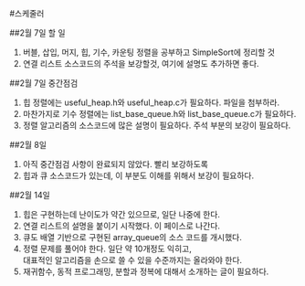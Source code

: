 #스케줄러

##2월 7일 할 일

1. 버블, 삽입, 머지, 힙, 기수, 카운팅 정렬을 공부하고 SimpleSort에 정리할 것
2. 연결 리스트 소스코드의 주석을 보강할것, 여기에 설명도 추가하면 좋다.

##2월 7일 중간점검

1. 힙 정렬에는 useful_heap.h와 useful_heap.c가 필요하다. 파일을 첨부하라.
2. 마찬가지로 기수 정렬에는 list_base_queue.h와 list_base_queue.c가 필요하다.
3. 정렬 알고리즘의 소스코드에 많은 설명이 필요하다. 주석 부분의 보강이 필요하다.

##2월 8일 

1. 아직 중간점검 사항이 완료되지 않았다. 빨리 보강하도록
2. 힙과 큐 소스코드가 있는데, 이 부분도 이해를 위해서 보강이 필요하다.

##2월 14일

1. 힙은 구현하는데 난이도가 약간 있으므로, 일단 나중에 한다.
2. 연결 리스트의 설명을 붙이기 시작했다. 이 페이스로 나간다.
3. 큐도 배열 기반으로 구현된 array_queue의 소스 코드를 개시했다.
4. 정렬 문제를 풀어야 한다. 일단 약 10개정도 익히고,  
   대표적인 알고리즘을 손으로 쓸 수 있을 수준까지는 올라와야 한다.
5. 재귀함수, 동적 프로그래밍, 분할과 정복에 대해서 소개하는 글이 필요하다.
